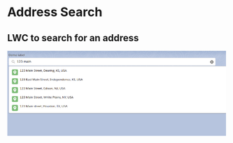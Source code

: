 # Address Search

## LWC to search for an address

<img width="500px" src="readme/Screenshot-20200428103308-880x344.png"></img>